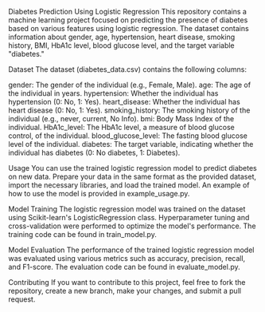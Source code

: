 Diabetes Prediction Using Logistic Regression
This repository contains a machine learning project focused on predicting the presence of diabetes based on various features using logistic regression. The dataset contains information about gender, age, hypertension, heart disease, smoking history, BMI, HbA1c level, blood glucose level, and the target variable "diabetes."

Dataset
The dataset (diabetes_data.csv) contains the following columns:

gender: The gender of the individual (e.g., Female, Male).
age: The age of the individual in years.
hypertension: Whether the individual has hypertension (0: No, 1: Yes).
heart_disease: Whether the individual has heart disease (0: No, 1: Yes).
smoking_history: The smoking history of the individual (e.g., never, current, No Info).
bmi: Body Mass Index of the individual.
HbA1c_level: The HbA1c level, a measure of blood glucose control, of the individual.
blood_glucose_level: The fasting blood glucose level of the individual.
diabetes: The target variable, indicating whether the individual has diabetes (0: No diabetes, 1: Diabetes).

Usage
You can use the trained logistic regression model to predict diabetes on new data. Prepare your data in the same format as the provided dataset, import the necessary libraries, and load the trained model. An example of how to use the model is provided in example_usage.py.

Model Training
The logistic regression model was trained on the dataset using Scikit-learn's LogisticRegression class. Hyperparameter tuning and cross-validation were performed to optimize the model's performance. The training code can be found in train_model.py.

Model Evaluation
The performance of the trained logistic regression model was evaluated using various metrics such as accuracy, precision, recall, and F1-score. The evaluation code can be found in evaluate_model.py.

Contributing
If you want to contribute to this project, feel free to fork the repository, create a new branch, make your changes, and submit a pull request.
